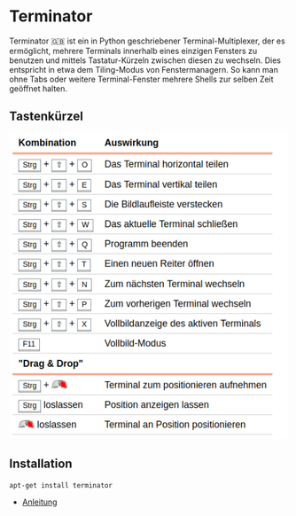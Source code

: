 # Terminator

Terminator 🇬🇧 ist ein in Python geschriebener Terminal-Multiplexer, der es ermöglicht, mehrere Terminals innerhalb eines einzigen Fensters zu benutzen und mittels Tastatur-Kürzeln zwischen diesen zu wechseln. Dies entspricht in etwa dem Tiling-Modus von Fenstermanagern. So kann man ohne Tabs oder weitere Terminal-Fenster mehrere Shells zur selben Zeit geöffnet halten.

## Tastenkürzel

![Bild](https://github.com/guggenbergerME/linux_codes/blob/main/Linux%20Terminal/Multiscreen/Terminator/Bildschirmfoto%20vom%202024-12-20%2006-59-51.png)

## Installation

    apt-get install terminator

+ [Anleitung](https://wiki.ubuntuusers.de/Terminator/)
